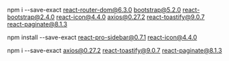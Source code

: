 <!-- install react-router-dom boostrap5 reacstrap 2.4.0 -->
npm i --save-exact react-router-dom@6.3.0 bootstrap@5.2.0 react-bootstrap@2.4.0 react-icon@4.4.0 axios@0.27.2 react-toastify@9.0.7 react-paginate@8.1.3
<!-- install react pro sidebar -->
npm install --save-exact react-pro-sidebar@0.7.1 react-icon@4.4.0

<!--  cài đặt thư viện 
axios: goi thư viện frontend và back end
toastify: thư viện thông báo
react paginate: phân trang
-->
npm i --save-exact axios@0.27.2 react-toastify@9.0.7 react-paginate@8.1.3